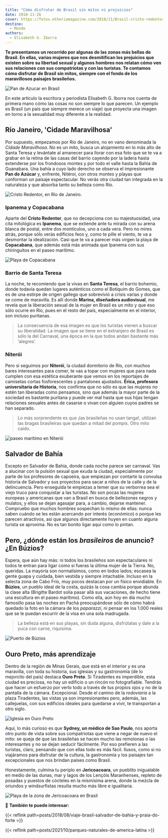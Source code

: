 ```yaml
---
title: "Cómo disfrutar de Brasil sin mitos ni prejuicios"
date: 2018-11-26
cover: https://fotos.etheriamagazine.com/2018/11/Brasil-cristo-redentor.jpg
destino: 
  - Mundo
authors: 
  - Elisabeth G. Iborra
---
```


**Te presentamos un recorrido por algunas de las zonas más bellas de Brasil. En ellas, 
varias mujeres que nos desmitifican los prejuicios que existen sobre su libertad sexual 
y algunos hombres nos relatan cómo ven sus relaciones con sus compatriotas y con las 
turistas. Te contamos cómo disfrutar de Brasil sin mitos, siempre con el fondo de los 
maravillosos paisajes brasileños.** 

![Pan de Azucar en Brasil](https://fotos.etheriamagazine.com/2018/11/Brasil-rio-de-janeiro.jpg "Teleférico de Pan de Azúcar (Río de Janeiro).")

En este artículo la escritora y periodista Elisabeth G. Iborra nos cuenta de primera 
mano cómo las cosas no son siempre lo que parecen. Un ejemplo es Brasil (un país que 
siempre merece un viaje) que proyecta una imagen en torno a la sexualidad muy diferente 
a la realidad. 

## Río Janeiro, 'Cidade Maravilhosa'

Por supuesto, empezamos por Río de Janeiro, no en vano denominada la _Cidade 
Maravilhosa_. No es un mito, busca un alojamiento en lo más alto de Santa Teresa y 
levántate al amanecer para llorar con esa foto que se te va a grabar en la retina de las 
casas del barrio cayendo por la ladera hasta extenderse por los frondosos montes y por 
todo el valle hasta la Bahía de Guanabara. Una bahía a cuyo lado derecho se observa el 
impresionante **Pan de Azúcar** y, enfrente, Nitéroi, con otros montes y playas que 
conforman un paisaje espectacular. No verás otra ciudad tan integrada en la naturaleza y 
que absorba tanto su belleza como Río. 

![Cristo Redentor, en Río de Janeiro.](https://fotos.etheriamagazine.com/2018/11/Brasil-cristo-redentor.jpg "Cristo Redentor, en Río de Janeiro.")

### Ipanema y Copacabana

Aparte del **Cristo Redentor**, que no decepciona con su majestuosidad, una cita 
mitológica es **Ipanema**, que se extiende ante tu mirada con su arena blanca de postal, 
entre dos montículos, uno a cada vera. Pero no mires atrás, porque sólo verás edificios 
feos y, como te pille el viento, te va a desmontar la idealización. Casi que te va a 
parecer más virgen la playa de **Copacabana**, que además está más animada que Ipanema 
con sus chiringuitos en el paseo marítimo. 

![Playa de Copacabana](https://fotos.etheriamagazine.com/2018/11/Brasil-copacabana.jpg "Playa de Copacabana.")

### Barrio de Santa Teresa

La noche, te recomiendo que la vivas en **Santa Teresa**, el barrio bohemio, donde 
todavía quedan lugares auténticos como el Botiquim do Gomes, que es de una estirpe de 
origen gallego que sobrevivió a crisis varias y donde se come de maravilla. Es allí 
donde **Marina, diseñadora audiovisual**, me revela que la liberación sexual de la mujer 
en Brasil es un mito y que eso sólo ocurre en Río, pues en el resto del país, 
especialmente en el interior, son incluso puritanas. 

> La consecuencia de esa imagen es que los turistas vienen a buscar su liberalidad. La 
> imagen que se tiene en el extranjero de Brasil es sólo la del Carnaval, una época en la 
> que todos andan bastante más ‘alegres’. 

### Niterói

Pero si seguimos por **Niterói**, la ciudad dormitorio de Río, con muchos bares 
interesantes para comer, te vas a topar con mujeres que para nada cumplen con esa 
estética exuberante que vemos en los reportajes de camisetas cortas fosforescentes y 
pantalones ajustados. **Érica, profesora universitaria de Historia**, nos confirma que 
no sólo es que las mujeres no estén tan liberadas como pensamos, sino que además la 
mayor parte de la sociedad es bastante puritana y puede ver mal hasta que sus hijas 
tengan relaciones sexuales antes de casarse o vivan con alguien cuyos padres se han 
separado. 

> Lo más sorprendente es que ¡las brasileñas no usan tanga!, utilizan las bragas 
> brasileiras que quedan a mitad del pompis. Otro mito caído. 

![paseo marítimo en Niterói](https://fotos.etheriamagazine.com/2018/11/Brasil-Niteroi.jpg "Niterói, ciudad dormitorio cerca de Río de Janeiro.")

## Salvador de Bahía

Excepto en Salvador de Bahía, donde cada noche parece ser carnaval. Vas a alucinar con 
la pulsión sexual que exuda la ciudad, especialmente por parte de los profesores de 
capoeira, que empiezan por contarte la convulsa historia de Salvador y sus proyectos 
para sacar a niños de la calle y de la delincuencia. Pero enseguida te empiezas a temer 
que su verborrea sea el viejo truco para conquistar a las turistas. No son pocas las 
mujeres europeas y americanas que van a Brasil en busca de bellezones negros y mulatos, 
y ellos se dejan agasajar para, a cambio, dejarse mantener. Compruebo que muchos hombres 
sospechan lo mismo de ellas: nunca saben cuándo se les están acercando por interés 
(económico) o porque les parecen atractivos, así que algunos directamente huyen en 
cuanto alguna turista se aproxima. No es tan bonito ligar aquí como lo pintan. 

## Pero, ¿dónde están los _brasileiros_ de anuncio? ¿En Búzios?

Espera, que aún hay más: ni todos los brasileños son espectaculares ni todos te entran 
para ligar como si fueras la última mujer de la Tierra. No, queridas. La mayoría son 
normalísimos, como en todos lados; escasea la gente guapa y cuidada, bien vestida y 
siempre intachable. Incluso en la selecta zona de Cabo Frío, muy pocos destacan por un 
físico envidiable. En **Búzios**, un pueblo ideal de la costa, quizás la cosa cambia 
porque abunda la clase alta (Brigitte Bardot solía pasar allá sus vacaciones, de hecho 
tiene una escultura en el paseo marítimo). Como ella, aún hoy en día mucho famosillo 
pasa las noches en Pachá preocupándose sólo de cómo habrá quedado la foto en la cámara 
de los _paparazzi_, ni pensar en los 1.000 reales que se le puedan escurrir de la visa 
en una sola madrugada. 

> La belleza está en sus playas, sin duda alguna, disfrútalas y dale a la yuca con carne, 
> riquísima. 

![Puerto de Búzios](https://fotos.etheriamagazine.com/2018/11/Brasil-Buzios.jpg "Imagen de Búzios.")

## Ouro Preto, más aprendizaje

Dentro de la región de Minas Gerais, que está en el interior y es una maravilla, con 
toda su historia, sus iglesias y su gastronomía (de lo mejorcito del país) destaca 
**Ouro Preto**. Si Tiradentes es imperdible, esta ciudad es preciosa, no hay un edificio 
o un rincón no fotografiable. Tendrás que hacer un esfuerzo por verlo todo a través de 
tus propios ojos y no de la pantalla de la cámara. Excepcional. Desde el camino de la 
_rodoviaria_ a la plaza Tiradentes, las vistas ya son impresionantes pero, además, las 
callejuelas, con sus edificios ideales para quedarse a vivir, te transportan a otro 
siglo. 

![Iglesia en Ouro Preto](https://fotos.etheriamagazine.com/2018/11/Brasil-Ouro-Preto.jpg "Ouro Preto, una de las ciudades más bonitas de Brasil.")

Aquí, lo más curioso es que **Sydney, un médico de Sao Paulo**, nos aporta otro punto de 
vista sobre sus compatriotas que viene a negar de nuevo el mito: se queja de que las 
brasileñas se hacen mucho las remolonas o las interesantes y no se dejan seducir 
fácilmente. Por eso prefieren a las turistas, claro, pensando que con ellas todo es más 
fácil. Ilusos, como si no viajáramos para disfrutar de la cultura, la gastronomía y los 
paisajes tan excepcionales que nos brindan países como Brasil. 

Honestamente, culmina tu periplo en **Jericoacoara**, un pueblito inigualable en medio 
de las dunas, mar y lagos de los Lençóis Maranhenses, repleto de posadas y puestos de 
cócteles en la mismísima arena, donde la mezcla de oriundos y windsurfistas resulta 
mucho más libre e igualitaria. 

![Playa de la zona de Jericoacoara en Brasil](https://fotos.etheriamagazine.com/2018/11/Brasil-Jericoacoara.jpg "Playa de la zona de Jericoacoara.")

📌 **También te puede interesar:** 

{{< reflink path=posts/2018/08/viaje-brasil-salvador-de-bahia-y-praia-do-forte >}} 

{{< reflink path=posts/2021/10/parques-naturales-de-america-latina >}}
